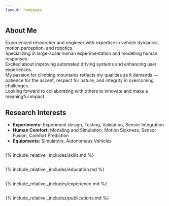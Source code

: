 ```yaml
---
layout: homepage
---
```


## About Me

Experienced researcher and engineer with expertise in vehicle dynamics, motion perception, and robotics. <br />
Specializing in large-scale human experimentation and modelling human responses.<br />
Excited about improving automated driving systems and enhancing user experiences.<br />
My passion for climbing mountains reflects my qualities as it demands —<br />
patience for the ascent, respect for nature, and integrity in overcoming challenges.<br />
Looking forward to collaborating with others to innovate and make a meaningful impact.<br />

<p style="margin:2em;"></p>

## Research Interests

- **Experiments:** Experiment design, Testing, Validation, Sensor Integration
- **Human Comfort:** Modeling and Simulation, Motion Sickness, Sensor Fusion, Comfort Prediction
- **Equipments:** Simulators, Autonomous Vehicles

<p style="margin:2em;"></p>

<!-- ## News

- **[Feb. 2020]** Our paper about incremental learning is accepted to CVPR 2020.
- **[Feb. 2020]** We will host the ACM Multimedia Asia 2020 conference in Singapore!
- **[Sept. 2019]** Our paper about few-shot learning is accepted to NeurIPS 2019.
- **[Mar. 2019]** Our paper about few-shot learning is accepted to CVPR 2019. -->




{% include_relative _includes/skills.md %} 
<p style="margin:2em;"></p>

{% include_relative _includes/education.md %}
<p style="margin:2em;"></p>

{% include_relative _includes/experience.md %}
<p style="margin:2em;"></p>

<!-- {% include_relative _includes/equipments.md %}
<p style="margin:2em;"></p> -->

{% include_relative _includes/publications.md %}



